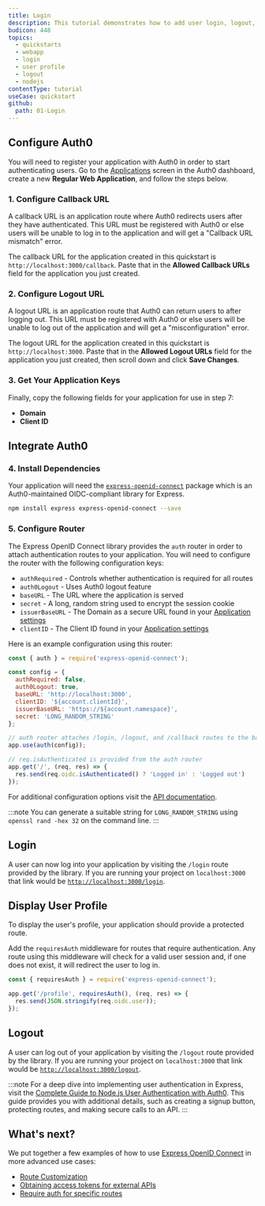 ```yaml
---
title: Login
description: This tutorial demonstrates how to add user login, logout, and profile to a Node.js Express application.
budicon: 448
topics:
  - quickstarts
  - webapp
  - login
  - user profile
  - logout
  - nodejs
contentType: tutorial
useCase: quickstart
github:
  path: 01-Login
---
```

<!-- markdownlint-disable MD002 MD041 -->

## Configure Auth0

You will need to register your application with Auth0 in order to start authenticating users. Go to the <a href="$manage_url/#/applications" target="_blank" rel="noreferrer">Applications</a> screen in the Auth0 dashboard, create a new **Regular Web Application**, and follow the steps below.

### 1. Configure Callback URL

A callback URL is an application route where Auth0 redirects users after they have authenticated. This URL must be registered with Auth0 or else users will be unable to log in to the application and will get a "Callback URL mismatch" error.

The callback URL for the application created in this quickstart is `http://localhost:3000/callback`. Paste that in the **Allowed Callback URLs** field for the application you just created.

### 2. Configure Logout URL

A logout URL is an application route that Auth0 can return users to after logging out. This URL must be registered with Auth0 or else users will be unable to log out of the application and will get a "misconfiguration" error.

The logout URL for the application created in this quickstart is `http://localhost:3000`. Paste that in the **Allowed Logout URLs** field for the application you just created, then scroll down and click **Save Changes**.

### 3. Get Your Application Keys

Finally, copy the following fields for your application for use in step 7:

* **Domain**
* **Client ID**

## Integrate Auth0
### 4. Install Dependencies
Your application will need the <a href="https://github.com/auth0/express-openid-connect" target="_blank" rel="noreferrer">`express-openid-connect`</a> package which is an Auth0-maintained OIDC-compliant library for Express.

```sh
npm install express express-openid-connect --save
```

### 5. Configure Router
The Express OpenID Connect library provides the `auth` router in order to attach authentication routes to your application. You will need to configure the router with the following configuration keys:

- `authRequired` - Controls whether authentication is required for all routes
- `auth0Logout` - Uses Auth0 logout feature
- `baseURL` - The URL where the application is served
- `secret` - A long, random string used to encrypt the session cookie
- `issuerBaseURL`  - The Domain as a secure URL found in your <a href="$manage_url/#/applications/$account.clientId/settings" target="_blank" rel="noreferrer">Application settings</a>
- `clientID` - The Client ID found in your <a href="$manage_url/#/applications/$account.clientId/settings" target="_blank" rel="noreferrer">Application settings</a>

Here is an example configuration using this router:

```js
const { auth } = require('express-openid-connect');

const config = {
  authRequired: false,
  auth0Logout: true,
  baseURL: 'http://localhost:3000',
  clientID: '${account.clientId}',
  issuerBaseURL: 'https://${account.namespace}',
  secret: 'LONG_RANDOM_STRING'
};

// auth router attaches /login, /logout, and /callback routes to the baseURL
app.use(auth(config));

// req.isAuthenticated is provided from the auth router
app.get('/', (req, res) => {
  res.send(req.oidc.isAuthenticated() ? 'Logged in' : 'Logged out')
});
```

For additional configuration options visit the <a href="https://auth0.github.io/express-openid-connect" target="_blank" rel="noreferrer">API documentation</a>.

:::note
You can generate a suitable string for `LONG_RANDOM_STRING` using `openssl rand -hex 32` on the command line.
:::

## Login
A user can now log into your application by visiting the `/login` route provided by the library. If you are running your project on `localhost:3000` that link would be <a href="http://localhost:3000/login" target="_blank" rel="noreferrer">`http://localhost:3000/login`</a>.

## Display User Profile
To display the user's profile, your application should provide a protected route.

Add the `requiresAuth` middleware for routes that require authentication.  Any route using this middleware will check for a valid user session and, if one does not exist, it will redirect the user to log in.

```js
const { requiresAuth } = require('express-openid-connect');

app.get('/profile', requiresAuth(), (req, res) => {
  res.send(JSON.stringify(req.oidc.user));
});
```

## Logout
A user can log out of your application by visiting the `/logout` route provided by the library. If you are running your project on `localhost:3000` that link would be <a href="http://localhost:3000/logout" target="_blank" rel="noreferrer">`http://localhost:3000/logout`</a>.

:::note
For a deep dive into implementing user authentication in Express, visit the <a href="https://auth0.com/blog/complete-guide-to-nodejs-express-user-authentication/" target="_blank" rel="noreferrer">Complete Guide to Node.js User Authentication with Auth0</a>. This guide provides you with additional details, such as creating a signup button, protecting routes, and making secure calls to an API. 
:::

## What's next?
We put together a few examples of how to use <a href="https://github.com/auth0/express-openid-connect" target="_blank" rel="noreferrer">Express OpenID Connect</a> in more advanced use cases:

* <a href="https://github.com/auth0/express-openid-connect/blob/master/EXAMPLES.md#3-route-customization" target="_blank" rel="noreferrer">Route Customization</a>
* <a href="https://github.com/auth0/express-openid-connect/blob/master/EXAMPLES.md#4-obtaining-access-tokens-to-call-external-apis" target="_blank" rel="noreferrer">Obtaining access tokens for external APIs</a>
* <a href="https://github.com/auth0/express-openid-connect/blob/master/EXAMPLES.md#2-require-authentication-for-specific-routes" target="_blank" rel="noreferrer">Require auth for specific routes</a>
